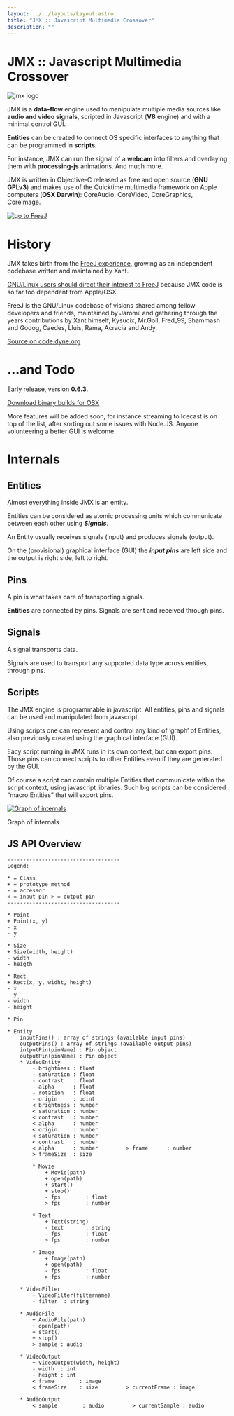 ```yaml
---
layout: ../../layouts/Layout.astro
title: "JMX :: Javascript Multimedia Crossover"
description: ""
---
```


# JMX :: Javascript Multimedia Crossover

![jmx logo](https://www.dyne.org/wp-content/uploads/2013/09/jmx-icon_256x256x32.png)

JMX is a **data-flow** engine used to manipulate multiple media sources like **audio and video signals**, scripted in Javascript (**V8** engine) and with a minimal control GUI.

**Entities** can be created to connect OS specific interfaces to anything that can be programmed in **scripts**.

For instance, JMX can run the signal of a **webcam** into filters and overlaying them with **processing-js** animations. And much more.

JMX is written in Objective-C released as free and open source (**GNU GPLv3**) and makes use of the Quicktime multimedia framework on Apple computers (**OSX Darwin**): CoreAudio, CoreVideo, CoreGraphics, CoreImage.

[![go to FreeJ](https://www.dyne.org/wp-content/uploads/2011/12/ipernav-trans.png)](https://www.dyne.org/software/freej)

# History

JMX takes birth from the [FreeJ experience](https://www.dyne.org/software/freej), growing as an independent codebase written and maintained by Xant.

[GNU/Linux users should direct their interest to FreeJ](https://www.dyne.org/software/freej) because JMX code is so far too dependent from Apple/OSX.

FreeJ is the GNU/Linux codebase of visions shared among fellow developers and friends, maintained by Jaromil and gathering through the years contributions by Xant himself, Kysucix, Mr.Goil, Fred\_99, Shammash and Godog, Caedes, Lluis, Rama, Acracia and Andy.

[Source on code.dyne.org](http://code.dyne.org/jmx)

# …and Todo

Early release, version **0.6.3**.

[Download binary builds for OSX](https://files.dyne.org/jmx)

More features will be added soon, for instance streaming to Icecast is on top of the list, after sorting out some issues with Node.JS. Anyone volunteering a better GUI is welcome.

# Internals

## Entities

Almost everything inside JMX is an entity.

Entities can be considered as atomic processing units which communicate between each other using ***Signals***.

An Entity usually receives signals (input) and produces signals (output).

On the (provisional) graphical interface (GUI) the ***input pins*** are left side and the output is right side, left to right.

## Pins

A pin is what takes care of transporting signals.

**Entities** are connected by pins. Signals are sent and received through pins.

## Signals

A signal transports data.

Signals are used to transport any supported data type across entities, through pins.

## Scripts

The JMX engine is programmable in javascript. All entities, pins and signals can be used and manipulated from javascript.

Using scripts one can represent and control any kind of ‘graph’ of Entities, also previously created using the graphical interface (GUI).

Eacy script running in JMX runs in its own context, but can export pins. Those pins can connect scripts to other Entities even if they are generated by the GUI.

Of course a script can contain multiple Entities that communicate within the script context, using javascript libraries. Such big scripts can be considered “macro Entities” that will export pins.

[![Graph of internals](https://www.dyne.org/wp-content/uploads/2013/09/JMX-thread_relationships.png)](https://www.dyne.org/wp-content/uploads/2013/09/JMX-thread_relationships.png)

Graph of internals

## JS API Overview

    ------------------------------------
    Legend:

    * = Class
    + = prototype method
    - = accessor
    < = input pin > = output pin
    ------------------------------------

    * Point
    + Point(x, y)
    - x
    - y

    * Size
    + Size(width, height)
    - width
    - heigth

    * Rect
    + Rect(x, y, widht, height)
    - x
    - y
    - width
    - height

    * Pin

    * Entity
        inputPins() : array of strings (available input pins)
        outputPins() : array of strings (available output pins)
        intputPin(pinName) : Pin object
        outputPin(pinName) : Pin object
        * VideoEntity
            - brightness : float
            - saturation : float
            - contrast   : float
            - alpha      : float
            - rotation   : float
            - origin     : point
            < brightness : number
            < saturation : number
            < contrast   : number
            < alpha      : number
            < origin     : number
            < saturation : number
            < contrast   : number
            < alpha      : number         > frame      : number
            > frameSize  : size

            * Movie
                + Movie(path)
                + open(path)
                + start()
                + stop()
                - fps        : float
                > fps        : number

            * Text
                + Text(string)
                - text       : string
                - fps        : float
                > fps        : number

            * Image
                + Image(path)
                + open(path)
                - fps        : float
                > fps        : number

        * VideoFilter
            + VideoFilter(filtername)
            - filter  : string

        * AudioFile
            + AudioFile(path)
            + open(path)
            + start()
            + stop()
            > sample : audio

        * VideoOutput
            + VideoOutput(width, height)
            - width  : int
            - height : int
            < frame        : image
            < frameSize    : size         > currentFrame : image

        * AudioOutput
            < sample        : audio         > currentSample : audio

